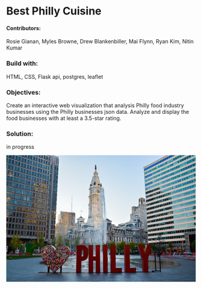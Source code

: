 # Best Philly Cuisine

#### Contributors: 
Rosie Gianan, Myles Browne, Drew Blankenbiller, Mai Flynn, Ryan Kim, Nitin Kumar

###  Build with: 
HTML, CSS, Flask api, postgres, leaflet

### Objectives:
Create an interactive web visualization that analysis Philly food industry businesses using the Philly businesses json data. 
Analyze and display the food businesses with at least a 3.5-star rating.
 
### Solution:
in progress


![Philly.jpg](Images/Philly.jpg)

